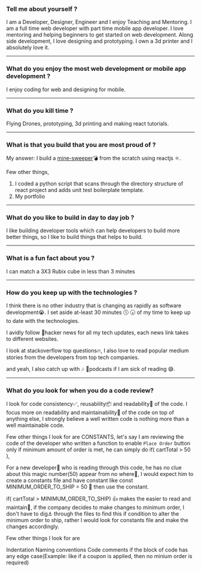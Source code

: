 ### Tell me about yourself ?
I am a Developer, Designer, Engineer and I enjoy Teaching and Mentoring. I am a full time web developer with part time mobile app developer. I love mentoring and helping beginners to get started on web development. Along side development, I love designing and prototyping. I own a 3d printer and I absolutely love it. 

---

### What do you enjoy the most web development or mobile app development ?
I enjoy coding for web and designing for mobile.

---

### What do you kill time ?
Flying Drones, prototyping, 3d printing and making react tutorials. 

---

### What is that you build that you are most proud of ?
My answer: I build a [mine-sweeper](https://github.com/symmetriccurve/minesweeper-with-react)💣 from the scratch using reactjs ⚛.

Few other things, 
1. I coded a python script that scans through the directory structure of react project and adds unit test boilerplate template.
2. My portfolio

---

### What do you like to build in day to day job ?
I like building developer tools which can help developers to build more better things, so I like to build things that helps to build. 

---

### What is a fun fact about you ?
I can match a 3X3 Rubix cube in less than 3 minutes

---

### How do you keep up with the technologies ?
I think there is no other industry that is changing as rapidly as software development😭. I set aside at-least 30 minutes 🕔 🕠 of my time to keep up to date with the technologies.

I avidly follow 🐶hacker news for all my tech updates, each news link takes to different websites.

I look at stackoverflow top questions🔥, I also love to read popular medium stories from the developers from top tech companies.

and yeah, I also catch up with 🎶 🎵podcasts if I am sick of reading 😅.

---

### What do you look for when you do a code review?

I look for code consistency✅, reusability📦 and readability📖 of the code. I focus more on readability and maintainability📁 of the code on top of anything else, I strongly believe a well written code is nothing more than a well maintainable code.

Few other things I look for are CONSTANTS, let's say I am reviewing the code of the developer who written a function to enable `Place Order` button only if minimum amount of order is met, he can simply do if( cartTotal > 50 ),

For a new developer🐣 who is reading through this code, he has no clue about this magic number(50) appear from no where🙇, I would expect him to create a constants file and have constant like const MINIMUM_ORDER_TO_SHIP = 50 👏 then use the constant.

if( cartTotal > MINIMUM_ORDER_TO_SHIP) 👍 makes the easier to read and maintain🎉, if the company decides to make changes to minimum order, I don't have to dig⚓️ through the files to find this if condition to alter the minimum order to ship, rather I would look for constants file and make the changes accordingly.

Few other things I look for are

Indentation
Naming conventions
Code comments if the block of code has any edge case(Example: like if a coupon is applied, then no minium order is required)
